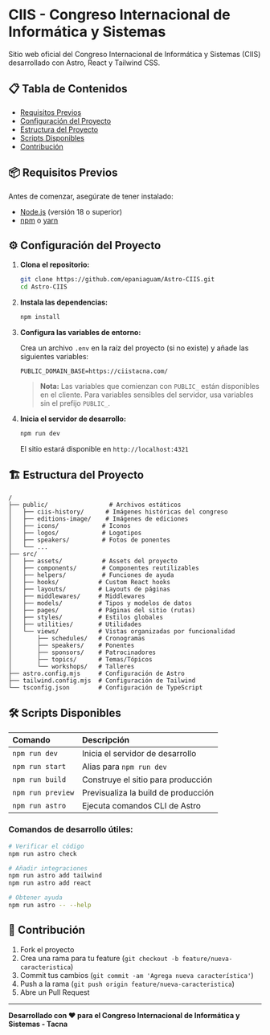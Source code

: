 # CIIS - Congreso Internacional de Informática y Sistemas

Sitio web oficial del Congreso Internacional de Informática y Sistemas (CIIS) desarrollado con Astro, React y Tailwind CSS.

## 📋 Tabla de Contenidos

- [Requisitos Previos](#requisitos-previos)
- [Configuración del Proyecto](#configuración-del-proyecto)
- [Estructura del Proyecto](#estructura-del-proyecto)
- [Scripts Disponibles](#scripts-disponibles)
- [Contribución](#contribución)

## 📦 Requisitos Previos

Antes de comenzar, asegúrate de tener instalado:

- [Node.js](https://nodejs.org/) (versión 18 o superior)
- [npm](https://www.npmjs.com/) o [yarn](https://yarnpkg.com/)

## ⚙️ Configuración del Proyecto

1. **Clona el repositorio:**
   ```bash
   git clone https://github.com/epaniaguam/Astro-CIIS.git
   cd Astro-CIIS
   ```

2. **Instala las dependencias:**
   ```bash
   npm install
   ```

3. **Configura las variables de entorno:**
   
   Crea un archivo `.env` en la raíz del proyecto (si no existe) y añade las siguientes variables:
   ```env
   PUBLIC_DOMAIN_BASE=https://ciistacna.com/
   ```
   
   > **Nota:** Las variables que comienzan con `PUBLIC_` están disponibles en el cliente. Para variables sensibles del servidor, usa variables sin el prefijo `PUBLIC_`.

4. **Inicia el servidor de desarrollo:**
   ```bash
   npm run dev
   ```

   El sitio estará disponible en `http://localhost:4321`

## 🏗️ Estructura del Proyecto

```
/
├── public/                 # Archivos estáticos
│   ├── ciis-history/      # Imágenes históricas del congreso
│   ├── editions-image/    # Imágenes de ediciones
│   ├── icons/            # Iconos
│   ├── logos/            # Logotipos
│   ├── speakers/         # Fotos de ponentes
│   └── ...
├── src/
│   ├── assets/           # Assets del proyecto
│   ├── components/       # Componentes reutilizables
│   ├── helpers/          # Funciones de ayuda
│   ├── hooks/           # Custom React hooks
│   ├── layouts/         # Layouts de páginas
│   ├── middlewares/     # Middlewares
│   ├── models/          # Tipos y modelos de datos
│   ├── pages/           # Páginas del sitio (rutas)
│   ├── styles/          # Estilos globales
│   ├── utilities/       # Utilidades
│   └── views/           # Vistas organizadas por funcionalidad
│       ├── schedules/   # Cronogramas
│       ├── speakers/    # Ponentes
│       ├── sponsors/    # Patrocinadores
│       ├── topics/      # Temas/Tópicos
│       └── workshops/   # Talleres
├── astro.config.mjs     # Configuración de Astro
├── tailwind.config.mjs  # Configuración de Tailwind
└── tsconfig.json        # Configuración de TypeScript
```

## 🛠️ Scripts Disponibles

| Comando              | Descripción                                    |
| :------------------- | :--------------------------------------------- |
| `npm run dev`        | Inicia el servidor de desarrollo              |
| `npm run start`      | Alias para `npm run dev`                      |
| `npm run build`      | Construye el sitio para producción           |
| `npm run preview`    | Previsualiza la build de producción          |
| `npm run astro`      | Ejecuta comandos CLI de Astro                |

### Comandos de desarrollo útiles:

```bash
# Verificar el código
npm run astro check

# Añadir integraciones
npm run astro add tailwind
npm run astro add react

# Obtener ayuda
npm run astro -- --help
```

## 📝 Contribución

1. Fork el proyecto
2. Crea una rama para tu feature (`git checkout -b feature/nueva-caracteristica`)
3. Commit tus cambios (`git commit -am 'Agrega nueva característica'`)
4. Push a la rama (`git push origin feature/nueva-caracteristica`)
5. Abre un Pull Request

---

**Desarrollado con ❤️ para el Congreso Internacional de Informática y Sistemas - Tacna**
